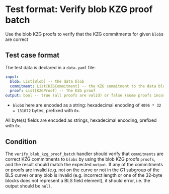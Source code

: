 # Test format: Verify blob KZG proof batch

Use the blob KZG proofs to verify that the KZG commitments for given `blob`s are correct

## Test case format

The test data is declared in a `data.yaml` file:

```yaml
input:
  blob: List[Blob] -- the data blob
  commitment: List[KZGCommitment] -- the KZG commitment to the data blob
  proof: List[KZGProof] -- The KZG proof
output: bool -- true (all proofs are valid) or false (some proofs incorrect)
```

- `blob`s here are encoded as a string: hexadecimal encoding of `4096 * 32 = 131072` bytes, prefixed with `0x`.

All byte(s) fields are encoded as strings, hexadecimal encoding, prefixed with `0x`.

## Condition

The `verify_blob_kzg_proof_batch` handler should verify that `commitments` are correct KZG commitments to `blobs` by using the blob KZG proofs `proofs`, and the result should match the expected `output`. If any of the commitments or proofs are invalid (e.g. not on the curve or not in the G1 subgroup of the BLS curve) or any blob is invalid (e.g. incorrect length or one of the 32-byte blocks does not represent a BLS field element), it should error, i.e. the output should be `null`.
